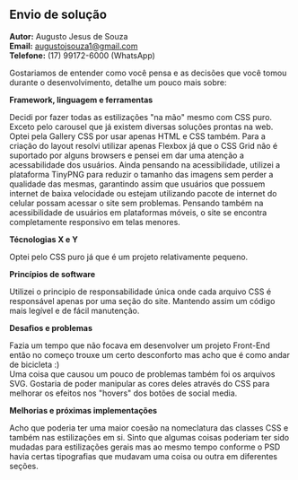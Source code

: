## Envio de solução

**Autor:** Augusto Jesus de Souza  
**Email:** augustojsouza1@gmail.com  
**Telefone:** (17) 99172-6000 (WhatsApp)

Gostariamos de entender como você pensa e as decisões que você tomou durante o desenvolvimento, detalhe um pouco mais sobre:

**Framework, linguagem e ferramentas**

Decidi por fazer todas as estilizações "na mão" mesmo com CSS puro. Exceto pelo carousel que já existem diversas soluções prontas na web. Optei pela Gallery CSS por usar apenas HTML e CSS também. Para a criação do layout resolvi utilizar apenas Flexbox já que o CSS Grid não é suportado por alguns browsers e pensei em dar uma atenção a acessabilidade dos usuários. Ainda pensando na acessibilidade, utilizei a plataforma TinyPNG para reduzir o tamanho das imagens sem perder a qualidade das mesmas, garantindo assim que usuários que possuem internet de baixa velocidade ou estejam utilizando pacote de internet do celular possam acessar o site sem problemas. Pensando também na acessibilidade de usuários em plataformas móveis, o site se encontra completamente responsivo em telas menores.  

**Técnologias X e Y**

Optei pelo CSS puro já que é um projeto relativamente pequeno.  

**Princípios de software**

Utilizei o principio de responsabilidade única onde cada arquivo CSS é responsável apenas por uma seção do site. Mantendo assim um código mais legível e de fácil manutenção.

**Desafios e problemas**

Fazia um tempo que não focava em desenvolver um projeto Front-End então no começo trouxe um certo desconforto mas acho que é como andar de bicicleta :)  
Uma coisa que causou um pouco de problemas também foi os arquivos SVG. Gostaria de poder manipular as cores deles através do CSS para melhorar os efeitos nos "hovers" dos botões de social media.  

**Melhorias e próximas implementações**

Acho que poderia ter uma maior coesão na nomeclatura das classes CSS e também nas estilizações em si. Sinto que algumas coisas poderiam ter sido mudadas para estilizações gerais mas ao mesmo tempo conforme o PSD havia certas tipografias que mudavam uma coisa ou outra em diferentes seções.  





